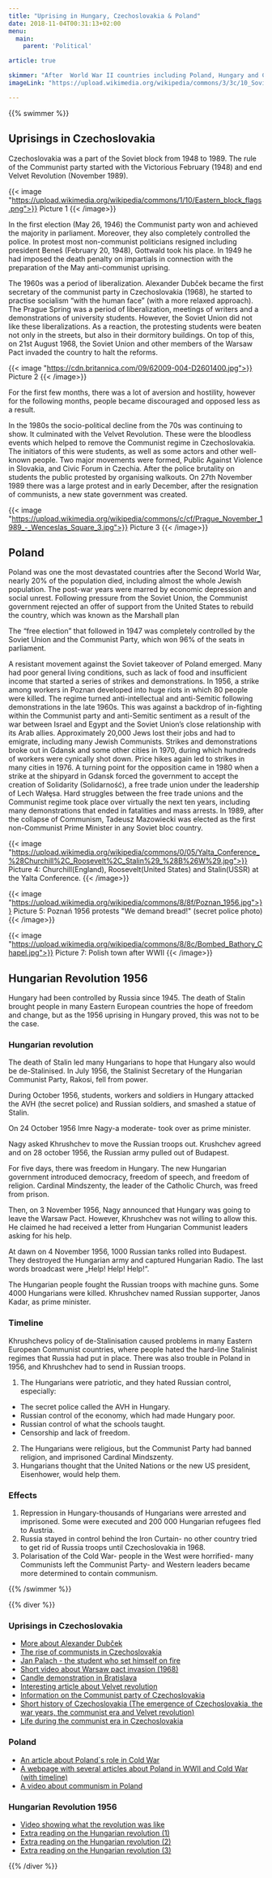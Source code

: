 ```yaml
---
title: "Uprising in Hungary, Czechoslovakia & Poland"
date: 2018-11-04T00:31:13+02:00
menu:
  main:
    parent: 'Political'

article: true

skimmer: "After  World War II countries including Poland, Hungary and Czechoslovakia were occupied by USSR, which was considered the “mother” of communism. This led to a lack of human rights and freedom for citizens. Those who refused to support the regime were often imprisoned or given sanctions. The era of communism ended after several uprisings and demonstrations throughout Eastern Europe in the late 1980’s."
imageLink: "https://upload.wikimedia.org/wikipedia/commons/3/3c/10_Soviet_Invasion_of_Czechoslovakia_-_Flickr_-_The_Central_Intelligence_Agency.jpg"

---
```


{{% swimmer %}}

## Uprisings in Czechoslovakia

Czechoslovakia was a part of the Soviet block from 1948 to 1989. The rule of the Communist party started with the Victorious February (1948) and end Velvet Revolution (November 1989).

{{< image "https://upload.wikimedia.org/wikipedia/commons/1/10/Eastern_block_flags.png">}}
Picture 1
{{< /image>}}

In the first election (May 26, 1946) the Communist party won and achieved the majority in parliament. Moreover, they also completely controlled the police. In protest most non-communist politicians resigned including president Beneš (February 20, 1948), Gottwald took his place. In 1949 he had imposed the death penalty on impartials in connection with the preparation of the May anti-communist uprising.

The 1960s was a period of liberalization. Alexander Dubček became the first secretary of the communist party in Czechoslovakia (1968), he started to practise socialism “with the human face” (with a more relaxed approach). The Prague Spring was a period of liberalization, meetings of writers and a demonstrations of university students. However, the Soviet Union did not like these liberalizations. As a reaction,  the protesting students were beaten not only in the streets, but also in their dormitory buildings. On top of this, on 21st August 1968, the Soviet Union and other members of the Warsaw Pact invaded the country to halt the reforms.

{{< image "https://cdn.britannica.com/09/62009-004-D2601400.jpg">}}
Picture 2
{{< /image>}}

For the first few months, there was a lot of aversion and hostility, however for the following months, people became discouraged and opposed less as a result.

In the 1980s the socio-political decline from the 70s was continuing to show. It culminated with the Velvet Revolution. These were the bloodless events which helped to remove the Communist regime in Czechoslovakia. The initiators of this were students, as well as some actors and other well-known people. Two major movements were formed, Public Against Violence in Slovakia,  and Civic Forum in Czechia. After the police brutality on students the public protested by organising walkouts. On 27th November 1989 there was a large protest and in early December, after the resignation of communists, a new state government was created.

{{< image "https://upload.wikimedia.org/wikipedia/commons/c/cf/Prague_November_1989_-_Wenceslas_Square_3.jpg">}}
Picture 3
{{< /image>}}

## Poland

Poland was one the most devastated countries after the Second World War, nearly 20% of the population died, including almost the whole Jewish population. 
The post-war years were marred by economic depression and social unrest. Following pressure from the Soviet Union, the Communist government rejected an offer of support from the United States to rebuild the country, which was known as the Marshall plan


The “free election” that followed in 1947 was completely controlled by the Soviet Union and the Communist Party, which won 96% of the seats in parliament.


A resistant movement against the Soviet takeover of Poland emerged.
Many had poor general living conditions, such as lack of food and insufficient income that started a series of strikes and demonstrations. 
In 1956, a strike among workers in Poznan developed into huge riots in which 80 people were killed.
The regime turned anti-intellectual and anti-Semitic following demonstrations in the late 1960s. This was against a backdrop of in-fighting within the Communist party and anti-Semitic sentiment as a result of the war between Israel and Egypt and the Soviet Union’s close relationship with its Arab allies. Approximately 20,000 Jews lost their jobs and had to emigrate, including many Jewish Communists. 
Strikes and demonstrations broke out in Gdansk and some other cities in 1970, during which hundreds of workers were cynically shot down. Price hikes again led to strikes in many cities in 1976.
A turning point for the opposition came in 1980 when a strike at the shipyard in Gdansk forced the government to accept the creation of Solidarity (Solidarność), a free trade union under the leadership of Lech Wałęsa. Hard struggles between the free trade unions and the Communist regime took place over virtually the next ten years, including many demonstrations that ended in fatalities and mass arrests.
In 1989, after the collapse of Communism, Tadeusz Mazowiecki was elected as the first non-Communist Prime Minister  in any Soviet bloc country.

{{< image "https://upload.wikimedia.org/wikipedia/commons/0/05/Yalta_Conference_%28Churchill%2C_Roosevelt%2C_Stalin%29_%28B%26W%29.jpg">}}
Picture 4: Churchill(England), Roosevelt(United States) and Stalin(USSR) at the Yalta Conference.
{{< /image>}}

{{< image "https://upload.wikimedia.org/wikipedia/commons/8/8f/Poznan_1956.jpg">}}
Picture 5: Poznań 1956 protests  "We demand bread!" (secret police photo)
{{< /image>}}

{{< image "https://upload.wikimedia.org/wikipedia/commons/8/8c/Bombed_Bathory_Chapel.jpg">}}
Picture 7: Polish town after WWII
{{< /image>}}

## Hungarian Revolution 1956
Hungary had been controlled by Russia since 1945. The death of Stalin brought people in many Eastern European countries the hope of freedom and change, but as the 1956 uprising in Hungary proved, this was not to be the case.

### Hungarian revolution
The death of Stalin led many Hungarians to hope that Hungary also would be de-Stalinised. In July 1956, the Stalinist Secretary of the Hungarian Communist Party, Rakosi, fell from power.

During October 1956, students, workers and soldiers in Hungary attacked the AVH (the secret police) and Russian soldiers, and smashed a statue of Stalin.

On 24 October 1956 Imre Nagy-a moderate- took over as prime minister.

Nagy asked Khrushchev to move the Russian troops out. Krushchev agreed and on 28 october 1956, the Russian army pulled out of Budapest.

For five days, there was freedom in Hungary. The new Hungarian government introduced democracy, freedom of speech, and freedom of religion. Cardinal Mindszenty, the leader of the Catholic Church, was freed from prison.

Then, on 3 November 1956, Nagy announced that Hungary was going to leave the Warsaw Pact. However, Khrushchev was not willing to allow this. He claimed he had received a letter from Hungarian Communist leaders asking for his help.

At  dawn on 4 November 1956, 1000 Russian tanks rolled into Budapest. They destroyed the Hungarian army and captured Hungarian Radio. The last words broadcast were „Help! Help! Help!“.

The Hungarian people fought the Russian troops with machine guns. Some 4000 Hungarians were killed.
Khrushchev named Russian supporter, Janos Kadar, as prime minister.

### Timeline
Khrushchevs policy of de-Stalinisation caused problems in many Eastern European Communist countries, where people hated the hard-line Stalinist regimes that Russia had put in place. There was also trouble in Poland in 1956, and Khrushchev had to send in Russian troops.

1. The Hungarians were patriotic, and they hated Russian control, especially:
  - The secret police called the AVH in Hungary.
  - Russian control of the economy, which had made Hungary poor.
  - Russian control of what the schools taught.
  - Censorship and lack of freedom.
2. The Hungarians were religious, but the Communist Party had banned religion, and imprisoned Cardinal Mindszenty.
3. Hungarians thought that the United Nations or the new US president, Eisenhower, would help them.



### Effects
1. Repression in Hungary-thousands of Hungarians were arrested and imprisoned. Some were executed and 200 000 Hungarian refugees fled to Austria.
2. Russia stayed in control behind the Iron Curtain- no other country tried to get rid of Russia troops until Czechoslovakia in 1968.
3. Polarisation of the Cold War- people in the West were horrified- many Communists left the Communist Party- and Western leaders became more determined to contain communism.

{{% /swimmer %}}

{{% diver %}}
### Uprisings in Czechoslovakia
- [More about Alexander Dubček](https://www.historylearningsite.co.uk/modern-world-history-1918-to-1980/the-cold-war/alexander-dubcek/)
- [The rise of communists in Czechoslovakia](https://thevieweast.wordpress.com/tag/victorious-february/)
- [Jan Palach - the student who set himself on fire](https://en.wikipedia.org/wiki/Jan_Palach)
- [Short video about Warsaw pact invasion (1968)](https://www.youtube.com/watch?v=kBBuwRD0CRE)
- [Candle demonstration in Bratislava](https://en.wikipedia.org/wiki/Candle_demonstration_in_Bratislava)
- [Interesting article about Velvet revolution](https://www.nonviolent-conflict.org/czechoslovakias-velvet-revolution-1989/)
- [Information on the Communist party of Czechoslovakia](https://en.wikipedia.org/wiki/Communist_Party_of_Czechoslovakia)
- [Short history of Czechoslovakia (The emergence of Czechoslovakia, the war years, the communist era and Velvet revolution)](https://www.encyclopedia.com/history/modern-europe/czech-and-slovak-history/czechoslovakia)
- [Life during the communist era in Czechoslovakia](https://www.private-prague-guide.com/article/life-during-the-communist-era-in-czechoslovakia/)

### Poland
- [An article about Poland´s role in Cold War](https://www.enotes.com/homework-help/how-did-poland-play-role-causing-cold-war-381199)
- [A webpage with several articles about Poland in WWII and Cold War (with timeline)](https://www.timetoast.com/timelines/cold-war-a-polish-perspective)
- [A video about communism in Poland](https://www.youtube.com/watch?v=soSz64AI-NI)

### Hungarian Revolution 1956
- [Video showing what the revolution was like](https://www.youtube.com/watch?v=ihS_D0Btaz8)
- [Extra reading on the Hungarian revolution (1)](http://www.enrs.eu/pl/news/1113-the-hungarian-revolution-1956)
- [Extra reading on the Hungarian revolution (2)](https://libcom.org/library/hungarian-revolution-1956)
- [Extra reading on the Hungarian revolution (3)](http://budapestbeacon.com/hungarian-revolution-1956/)

{{% /diver %}}
